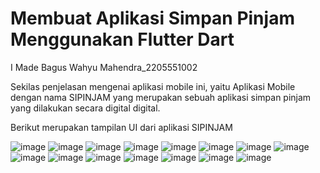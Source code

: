 # Membuat Aplikasi Simpan Pinjam Menggunakan Flutter Dart

I Made Bagus Wahyu Mahendra_2205551002

Sekilas penjelasan mengenai aplikasi mobile ini, yaitu Aplikasi Mobile dengan nama SIPINJAM yang merupakan sebuah aplikasi simpan pinjam yang dilakukan secara digital digital.

Berikut merupakan tampilan UI dari aplikasi SIPINJAM

![image](https://github.com/BagusWahyuMahendra/tugas-pemrogramanMobile/assets/114908291/397805be-8ae6-4ca6-a2e2-a94baf072822)
![image](https://github.com/BagusWahyuMahendra/tugas-pemrogramanMobile/assets/114908291/7599a842-e06d-4a29-b655-400e6293bf82)
![image](https://github.com/BagusWahyuMahendra/tugas-pemrogramanMobile/assets/114908291/4cd9de59-f2f5-4379-8ba4-6a84936b73d8)
![image](https://github.com/BagusWahyuMahendra/tugas-pemrogramanMobile/assets/114908291/79e8c8a6-37e3-4ebb-8368-831da0dd83f3)
![image](https://github.com/BagusWahyuMahendra/tugas-pemrogramanMobile/assets/114908291/e1869f92-c5e1-4a7b-ad5c-0db89f69b453)
![image](https://github.com/BagusWahyuMahendra/tugas-pemrogramanMobile/assets/114908291/a4a4dd9e-9ff7-4b5b-9bbb-3e1027af7b96)
![image](https://github.com/BagusWahyuMahendra/tugas-pemrogramanMobile/assets/114908291/f9a43a5e-a48f-4892-bd9e-69a40adbcaf1)
![image](https://github.com/BagusWahyuMahendra/tugas-pemrogramanMobile/assets/114908291/b1c1c0a5-9fe4-46e8-9152-e692cdee1750)
![image](https://github.com/BagusWahyuMahendra/tugas-pemrogramanMobile/assets/114908291/56dfbc0b-2ffc-4ab7-9216-02cdcb0f289a)
![image](https://github.com/BagusWahyuMahendra/tugas-pemrogramanMobile/assets/114908291/86e2c1fe-289c-40bb-be45-4e56afd09e97)
![image](https://github.com/BagusWahyuMahendra/tugas-pemrogramanMobile/assets/114908291/cae20309-5f67-4c3a-be8e-6232c0557453)
![image](https://github.com/BagusWahyuMahendra/tugas-pemrogramanMobile/assets/114908291/4bb5d0cf-dec1-482b-adea-82678b0a7679)
![image](https://github.com/BagusWahyuMahendra/tugas-pemrogramanMobile/assets/114908291/e60f4d33-43f0-4dd0-b954-2e672540323b)
![image](https://github.com/BagusWahyuMahendra/tugas-pemrogramanMobile/assets/114908291/6a1ffaa2-46d1-4418-818e-7ba06b4665f6)
![image](https://github.com/BagusWahyuMahendra/tugas-pemrogramanMobile/assets/114908291/3002a8c8-4b3c-454b-8733-cb14d731cbea)

















































